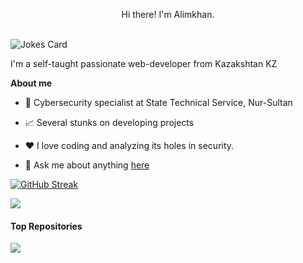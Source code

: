 <p align="center">Hi there! I'm Alimkhan.</p>

<br />

<img src="https://readme-jokes.vercel.app/api?hideBorder&theme=watermelon" alt="Jokes Card" />

I'm a self-taught passionate web-developer from Kazakshtan KZ

**About me**

- 💼 Cybersecurity specialist at State Technical Service, Nur-Sultan

- 📈 Several stunks on developing projects

- ❤️ I love coding and analyzing its holes in security.

- 💬 Ask me about anything [here](https://instagram.com/alimkh_n)

[![GitHub Streak](http://github-readme-streak-stats.herokuapp.com?user=alimkhanakimzhan&theme=dark&hide_border=true&date_format=j%20M%5B%20Y%5D&fire=DD0000&ring=DDDDDD&sideLabels=DDDDDD&currStreakNum=DD0000)](https://git.io/streak-stats)


<a href="https://github.com/anuraghazra/github-readme-stats"><img align="center" src="https://github-readme-stats.vercel.app/api/top-langs/?username=alimkhanakimzhan&layout=compact&theme=buefy&hide_border=true" /></a> 


#### Top Repositories


<a href="https://github.com/alimkhanakimzhan/certs">
  <img align="center" src="https://github-readme-stats.vercel.app/api/pin/?username=alimkhanakimzhan&repo=certs&theme=buefy" />
</a>


<br />
<br />

